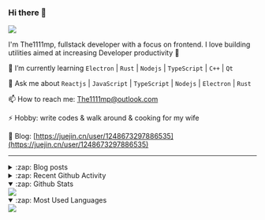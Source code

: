 ### Hi there 👋

![](https://komarev.com/ghpvc/?username=1111mp&color=green)

I'm The1111mp, fullstack developer with a focus on frontend. I love building utilities aimed at increasing Developer productivity 🙌

🌱 I’m currently learning `Electron` | `Rust` | `Nodejs` | `TypeScript` | `C++` | `Qt`

💬 Ask me about `Reactjs` | `JavaScript` | `TypeScript` | `Nodejs` | `Electron` | `Rust`

📫 How to reach me: <a href="mailto:The1111mp@outlook.com">The1111mp@outlook.com</a>

⚡ Hobby: write codes & walk around & cooking for my wife

📖 Blog: [https://juejin.cn/user/1248673297886535](https://juejin.cn/user/1248673297886535)

***

<details>
  <summary>:zap: Blog posts</summary>

  - [这里有从零开始构建现代化前端UI组件库所需要的一切](https://juejin.cn/post/7324011329883045915)
  - [使用 nvm-desktop 轻松安装和管理多个 node 版本](https://juejin.cn/post/7267791228872179727)
  - [Electron 中集成 SQLite3 数据库的最佳实践](https://juejin.cn/post/7202807471881306172)
  - [从0开发IM，单聊群聊在线离线消息以及消息的已读未读功能](https://juejin.cn/post/7202583557751865401)
  - [Electron（网页）中实现接近微信消息发送体验的消息输入框及界面](https://juejin.cn/post/7252505446396575781)
  - [Qt中基于QWebEngineView和QWebChannel实现与web的交互](https://juejin.cn/post/7238423148555501629)
</details>

<details>
  <summary>:zap: Recent Github Activity</summary>

  <!--START_SECTION:activity-->
1. 🗣 Commented on [#171](https://github.com/1111mp/nvm-desktop/issues/171#issuecomment-2709795071) in [1111mp/nvm-desktop](https://github.com/1111mp/nvm-desktop)
2. 🗣 Commented on [#171](https://github.com/1111mp/nvm-desktop/issues/171#issuecomment-2709785992) in [1111mp/nvm-desktop](https://github.com/1111mp/nvm-desktop)
3. 🗣 Commented on [#169](https://github.com/1111mp/nvm-desktop/issues/169#issuecomment-2709635671) in [1111mp/nvm-desktop](https://github.com/1111mp/nvm-desktop)
4. 🔒 Closed issue [#169](https://github.com/1111mp/nvm-desktop/issues/169) in [1111mp/nvm-desktop](https://github.com/1111mp/nvm-desktop)
5. 💪 Opened PR [#1091](https://github.com/tauri-apps/tao/pull/1091) in [tauri-apps/tao](https://github.com/tauri-apps/tao)
6. 🗣 Commented on [#12894](https://github.com/tauri-apps/tauri/issues/12894#issuecomment-2705393752) in [tauri-apps/tauri](https://github.com/tauri-apps/tauri)
7. 🗣 Commented on [#169](https://github.com/1111mp/nvm-desktop/issues/169#issuecomment-2702796579) in [1111mp/nvm-desktop](https://github.com/1111mp/nvm-desktop)
8. 🗣 Commented on [#168](https://github.com/1111mp/nvm-desktop/issues/168#issuecomment-2699746548) in [1111mp/nvm-desktop](https://github.com/1111mp/nvm-desktop)
9. 🗣 Commented on [#167](https://github.com/1111mp/nvm-desktop/issues/167#issuecomment-2693553694) in [1111mp/nvm-desktop](https://github.com/1111mp/nvm-desktop)
10. 🗣 Commented on [#167](https://github.com/1111mp/nvm-desktop/issues/167#issuecomment-2693379564) in [1111mp/nvm-desktop](https://github.com/1111mp/nvm-desktop)
  <!--END_SECTION:activity-->
</details>

<details open>
  <summary>:zap: Github Stats</summary>

  <img align="center" src="https://github-readme-stats-sigma-five.vercel.app/api?username=1111mp&show_icons=true&hide_border=true&theme=gruvbox" />
</details>

<details open>
  <summary>:zap: Most Used Languages</summary>

  <img align="center" src="https://github-readme-stats-sigma-five.vercel.app/api/top-langs/?username=1111mp&layout=compact&show_icons=true&hide_border=true&theme=gruvbox" />
</details>


<!--
**1111mp/1111mp** is a ✨ _special_ ✨ repository because its `README.md` (this file) appears on your GitHub profile.

Here are some ideas to get you started:

- 🔭 I’m currently working on ...
- 🌱 I’m currently learning ...
- 👯 I’m looking to collaborate on ...
- 🤔 I’m looking for help with ...
- 💬 Ask me about ...
- 📫 How to reach me: ...
- 😄 Pronouns: ...
- ⚡ Fun fact: ...
-->
